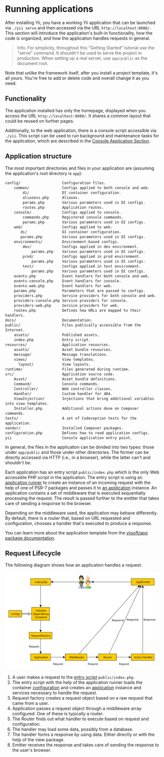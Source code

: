 # Running applications

After installing Yii, you have a working Yii application that can be launched via `./yii serve` and then
accessed via the URL `http://localhost:8080/`. This section will introduce the application's built-in functionality,
how the code is organized, and how the application handles requests in general.

> Info: For simplicity, throughout this "Getting Started" tutorial use the "serve" command. It shouldn't be used
> to serve the project in production. When setting up a real server, use `app/public` as the document root.
  
Note that unlike the framework itself, after you install a project template, it's all yours. You're free to add or delete
code and overall change it as you need.


## Functionality <span id="functionality"></span>

The application installed has only the homepage, displayed when you access the URL `http://localhost:8080/`.
It shares a common layout that could be reused on further pages.

<!--
You should also see a toolbar at the bottom of the browser window.
This is useful [debugger tool](https://github.com/yiisoft/yii-debug) provided by Yii to record and display a lot of
debugging information, such as log messages, response statuses, the database queries run, and so on.
-->

Additionally, to the web application, there is a console script accessible via `./yii`.
This script can be used to run background and maintenance tasks for the application, which are described
in the [Console Application Section](../tutorial/console-applications.md).


## Application structure <span id="application-structure"></span>

The most important directories and files in your application are (assuming the application's root directory is `app`):

```
config/                   Configuration files.
    common/               Configs applied to both console and web.
        di/               DI container configuration.
        aliasess.php      Aliases.
        params.php        Various parameters used in DI configs.
        routes.php        Application routes.
    console/              Configs applied to console.
        commands.php      Registered console commands.
        params.php        Various parameters used in DI configs.
    web/                  Configs applied to web.
       di/                DI container configuration.
       params.php         Various parameters used in DI configs.
    environments/         Environment-based configs.
        dev/              Configs applied in dev environment.
            params.php    Various parameters used in DI configs.
        prod/             Configs applied in prod environment.
            params.php    Various parameters used in DI configs.
        test/             Configs applied in test environment.
            params.php    Various parameters used in DI configs.
    events.php            Event handlers for both console and web.
    events-console.php    Event handlers for console.
    events-web.php        Event handlers for web.
    params.php            Parameters that are passed to configs.
    providers.php         Service providers for both console and web.
    providers-console.php Service providers for console.
    providers-web.php     Service providers for web.
    routes.php            Defines how URLs are mapped to their handlers.
docs/                     Documentation.
public/                   Files publically accessible from the Internet.
    assets/               Published assets.
    index.php             Entry script.
resources/                Application resources.
    assets/               Asset bundle resources.
    message/              Message translations.
    views/                View templates.
      layout/             View layouts.
runtime/                  Files generated during runtime.
src/                      Application source code.
    Asset/                Asset bundle definitions.
    Command/              Console commands.
    Controller/           Web controller classes.
    Handler/              Custom handler for 404.
    ViewInjection/        Injections that bring additional variables into view templates.
    Installer.php         Additional actions done on Composer commands.
tests/                    A set of Codeception tests for the application.
vendor/                   Installed Composer packages.
configuration.php         Defines how to read application configs.
yii                       Console application entry point.
```

In general, the files in the application can be divided into two types: those under `app/public` and those
under other directories. The former can be directly accessed via HTTP (i.e., in a browser), while the latter can't
and shouldn't be.

Each application has an entry script `public/index.php` which is the only Web accessible PHP script in the application.
The entry script is using an [application runner](https://github.com/yiisoft/yii-runner) to create an instance of
an incoming request with the help of one of PSR-7 packages and passes it to [an application](../structure/application.md)
instance. An application contains a set of middleware that is executed sequentially processing the request.
The result is passed further to the emitter that takes care of sending a response to the browser.

Depending on the middleware used, the application may behave differently. By default, there is a router
that, based on URL requested and configuration, chooses a handler that's executed to produce a response.

You can learn more about the application template from
the [yiisoft/app package documentation](https://github.com/yiisoft/app/blob/master/README.md).

## Request Lifecycle <span id="request-lifecycle"></span>

The following diagram shows how an application handles a request.

![Request Lifecycle](img/request-lifecycle.svg)

1. A user makes a request to the [entry script](../structure/entry-script.md) `public/index.php`.
2. The entry script with the help of the application runner loads
   the container [configuration](../concept/configuration.md) and creates
   an [application](../structure/application.md) instance and services necessary to handle the request.
3. Request factory creates a request object based on a raw request that came from a user.
4. Application passes a request object through a middleware array configured. One of these is typically a router.
5. The Router finds out what handler to execute based on request and configuration.
6. The handler may load some data, possibly from a database.
7. The handler forms a response by using data. Either directly or with the help of the view package.
8. Emitter receives the response and takes care of sending the response to the user's browser.
